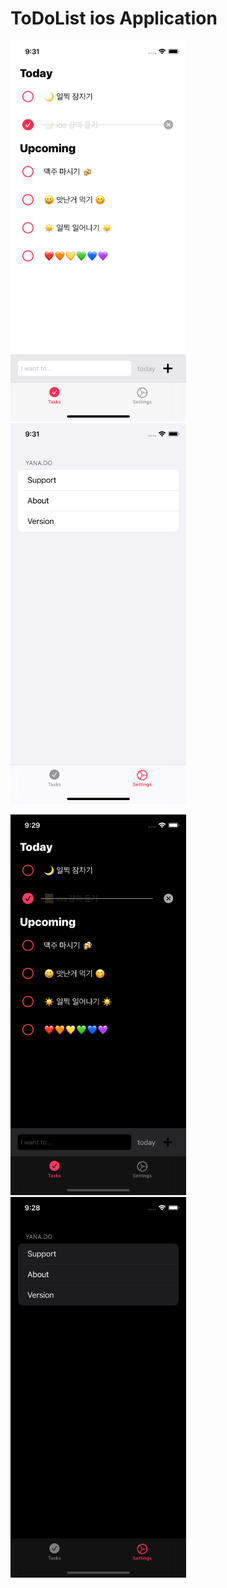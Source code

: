 # ToDoList ios Application
    
<img src="https://github.com/SW-H/ToDoListApp_ios/blob/main/Simulator%20Screen%20Shot%20-%20iPhone%2011%20Pro%20-%202021-02-23%20at%2021.31.29.png" width="281" height="609"><img src="https://github.com/SW-H/ToDoListApp_ios/blob/main/Simulator%20Screen%20Shot%20-%20iPhone%2011%20Pro%20-%202021-02-23%20at%2021.31.34.png" width="281" height="609">



<img src="https://github.com/SW-H/ToDoListApp_ios/blob/main/Simulator%20Screen%20Shot%20-%20iPhone%2011%20Pro%20-%202021-02-23%20at%2021.29.32.png" width="281" height="609"><img src="https://github.com/SW-H/ToDoListApp_ios/blob/main/Simulator%20Screen%20Shot%20-%20iPhone%2011%20Pro%20-%202021-02-23%20at%2021.28.48.png" width="281" height="609">

